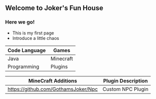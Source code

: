 ## Welcome to Joker's Fun House


### Here we go!



- This is my first page
- Introduce a little chaos



Code Language | Games
------------ | -------------
Java | Minecraft
Programming | Plugins

MineCraft Additions| Plugin Description
------------ | -------------
https://github.com/GothamsJoker/Npc | Custom NPC Plugin

